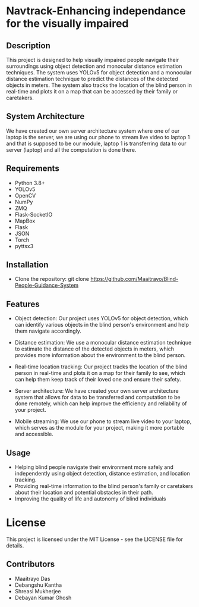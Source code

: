 # Navtrack-Enhancing independance for the visually impaired
## Description
This project is designed to help visually impaired people navigate their surroundings using object detection and monocular distance estimation techniques. The system uses YOLOv5 for object detection and a monocular distance estimation technique to predict the distances of the detected objects in meters. The system also tracks the location of the blind person in real-time and plots it on a map that can be accessed by their family or caretakers.

## System Architecture
We have created our own server architecture system where one of our laptop is the server, we are using our phone to stream live video to laptop 1 and that is supposed to be our module, laptop 1 is transferring data to our server (laptop) and all the computation is done there.

## Requirements
- Python 3.8+
- YOLOv5
- OpenCV
- NumPy
- ZMQ
- Flask-SocketIO
- MapBox
- Flask
- JSON
- Torch
- pyttsx3

## Installation
- Clone the repository: git clone https://github.com/Maaitrayo/Blind-People-Guidance-System
## Features
* Object detection: Our project uses YOLOv5 for object detection, which can identify various objects in the blind person's environment and help them navigate accordingly.

* Distance estimation: We use a monocular distance estimation technique to estimate the distance of the detected objects in meters, which provides more information about the environment to the blind person.

* Real-time location tracking: Our project tracks the location of the blind person in real-time and plots it on a map for their family to see, which can help them keep track of their loved one and ensure their safety.

* Server architecture: We have created your own server architecture system that allows for data to be transferred and computation to be done remotely, which can help improve the efficiency and reliability of your project.

* Mobile streaming: We use our phone to stream live video to your laptop, which serves as the module for your project, making it more portable and accessible.
## Usage
- Helping blind people navigate their environment more safely and independently using object detection, distance estimation, and location tracking.
- Providing real-time information to the blind person's family or caretakers about their location and potential obstacles in their path.
- Improving the quality of life and autonomy of blind individuals

# License
This project is licensed under the MIT License - see the LICENSE file for details.

## Contributors
- Maaitrayo Das
- Debangshu Kantha
- Shreasi Mukherjee
- Debayan Kumar Ghosh




